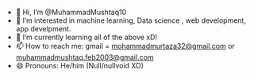 - 👋 Hi, I’m @MuhammadMushtaq10
- 👀 I’m interested in machine learning, Data science , web development, app develpment.
- 🌱 I’m currently learning all of the above xD!
- 📫 How to reach me: 
    gmail = mohammadmurtaza32@gmail.com or muhammadmushtaq.feb2003@gmail.com
- 😄 Pronouns: He/him (Null/nullvoid XD)


<!---
MuhammadMushtaq10/MuhammadMushtaq10 is a ✨ special ✨ repository because its `README.md` (this file) appears on your GitHub profile.
You can click the Preview link to take a look at your changes.
--->

